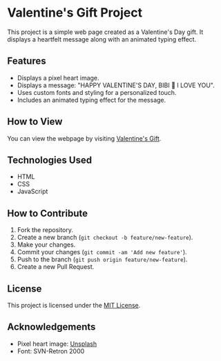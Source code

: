 # Valentine's Gift Project

This project is a simple web page created as a Valentine's Day gift. It displays a heartfelt message along with an animated typing effect.

## Features

- Displays a pixel heart image.
- Displays a message: "HAPPY VALENTINE'S DAY, BIBI 🌷 I LOVE YOU".
- Uses custom fonts and styling for a personalized touch.
- Includes an animated typing effect for the message.

## How to View

You can view the webpage by visiting [Valentine's Gift](https://yourusername.github.io/valentines-gift). 

## Technologies Used

- HTML
- CSS
- JavaScript

## How to Contribute

1. Fork the repository.
2. Create a new branch (`git checkout -b feature/new-feature`).
3. Make your changes.
4. Commit your changes (`git commit -am 'Add new feature'`).
5. Push to the branch (`git push origin feature/new-feature`).
6. Create a new Pull Request.

## License

This project is licensed under the [MIT License](LICENSE).

## Acknowledgements

- Pixel heart image: [Unsplash](https://unsplash.com)
- Font: SVN-Retron 2000
